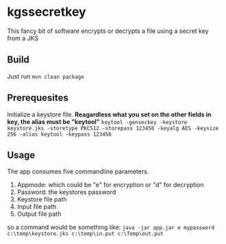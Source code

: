 # kgssecretkey

This fancy bit of software encrypts or decrypts a file using a secret key from a JKS

## Build

Just run `mvn clean package`

## Prerequesites

Initialize a keystore file. **Reagardless what you set on the other fields in key, the alias must be "keytool"**
`keytool -genseckey -keystore keystore.jks -storetype PKCS12 -storepass 123456 -keyalg AES -keysize 256 -alias keytool -keypass 123456`

## Usage

The app consumes five commandline parameters.

1. Appmode: which could be "e" for encryption or "d" for decryption
2. Password: the keystores password
3. Keystore file path
4. Input file path
5. Output file path

so a command would be something
like: `java -jar app.jar e mypassword c:\temp\keystore.jks c:\temp\in.put c:\Temp\out.put`

